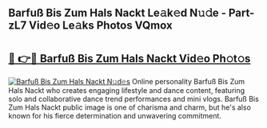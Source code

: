 ## Barfuß Bis Zum Hals Nackt Le𝚊k𝚎d N𝚞𝚍e - Part-zL7 Vid𝚎o Le𝚊ks Photos VQmox

# <h2><a href="http://fb9t60.evod.top/?m=Barfu%c3%9f+Bis+Zum+Hals+Nackt">🔗 👉🔴 Barfuß Bis Zum Hals Nackt Vid𝚎o Ph𝚘t𝚘s</a></h2>

[![Barfuß Bis Zum Hals Nackt N𝚞d𝚎s](https://i.imgur.com/8V9OHl7.gif)](http://fb9t60.evod.top/?m=Barfu%c3%9f+Bis+Zum+Hals+Nackt)
Online personality Barfuß Bis Zum Hals Nackt who creates engaging lifestyle and dance content, featuring solo and collaborative dance trend performances and mini vlogs. Barfuß Bis Zum Hals Nackt public image is one of charisma and charm, but he's also known for his fierce determination and unwavering commitment. 
